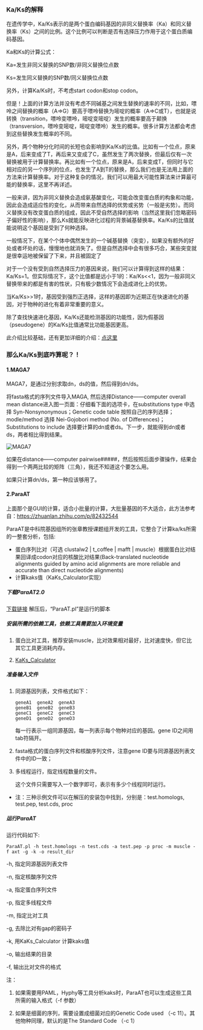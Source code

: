 ### Ka/Ks的解释
在遗传学中，Ka/Ks表示的是两个蛋白编码基因的非同义替换率（Ka）和同义替换率（Ks）之间的比例。这个比例可以判断是否有选择压力作用于这个蛋白质编码基因。

Ka和Ks的计算公式：

Ka=发生非同义替换的SNP数/非同义替换位点数

Ks=发生同义替换的SNP数/同义替换位点数

另外，计算Ka/Ks时，不考虑start codon和stop codon。

但是！上面的计算方法并没有考虑不同碱基之间发生替换的速率的不同，比如，嘌呤之间替换的概率（A=>G）要高于嘌呤替换为嘧啶的概率（A=>C或T），也就是说转换（transition，嘌呤变嘌呤，嘧啶变嘧啶）发生的概率要高于颠换（transversion，嘌呤变嘧啶，嘧啶变嘌呤）发生的概率。很多计算方法都会考虑到这些替换发生概率的不同。

另外，两个物种分化时间的长短也会影响到Ka/Ks的比值。比如有一个位点，原来是A，后来变成了T，再后来又变成了C，虽然发生了两次替换，但最后仅有一次替换被用于计算替换率。再比如有一个位点，原来是A，后来变成T，但同时与它相对应的另一个序列的位点，也发生了A到T的替换，那么我们也是无法用上面的方法来计算替换率。对于这种复杂的情况，我们可以用最大可能性算法来计算最可能的替换率，这里不再详述。

一般来讲，因为非同义替换会造成氨基酸变化，可能会改变蛋白质的构象和功能，因此会造成适应性的变化，从而带来自然选择的优势或劣势（一般是劣势）。而同义替换没有改变蛋白质的组成，因此不受自然选择的影响（当然这里我们忽略密码子偏好性的影响），那么Ks就能反映进化过程的背景碱基替换率。Ka/Ks的比值就能说明这个基因是受到了何种选择。

一般情况下，在某个个体中偶然发生的一个碱基替换（突变），如果没有额外的好处或者坏处的话，慢慢地也就消失了。但是自然选择中会有很多巧合，某些突变就是很幸运地被保留了下来，并且被固定了

对于一个没有受到自然选择压力的基因来说，我们可以计算得到这样的结果：Ka/Ks=1。但实际情况下，这个比值都是远小于1的：Ka/Ks<<1，因为一般非同义替换带来的都是有害的性状，只有极少数情况下会造成进化上的优势。

当Ka/Ks>>1时，基因受到强烈正选择，这样的基因即为近期正在快速进化的基因，对于物种的进化有着非常重要的意义。

除了查找快速进化基因，Ka/Ks还能检测基因的功能性，因为假基因（pseudogene）的Ka/Ks比值通常比功能基因更高。

此介绍比较基础，还有更加详细的介绍：[点这里](https://mp.weixin.qq.com/s?__biz=MjM5NTUwODUwMw==&mid=2453919064&idx=1&sn=2b7dd82e49515337171df570be136658&chksm=b1400d2086378436314370eaf45a553b0f994f3b3fcf838d9608dc2b373eae0f6db2c5b31a86&scene=21#wechat_redirect)

### 那么Ka/Ks到底咋算呢？！

#### 1.MAGA7

MAGA7，是通过分别求取dn，ds的值，然后得到dn/ds。

将fasta格式的序列文件导入MAGA, 然后选择Distance——computer overall mean distance进入图一页面：仔细看下面的选项卡，在substitutions type 中选择 Syn-Nonsynonymous；Genetic code table 按照自己的序列选择；modle/method 选择 Nei-Gojobori method (No. of Differences)；Substitutions to include 选择要计算的dn或者ds。下一步，就能得到dn或者ds，两者相比得到结果。

![MAGA7](MAGA7.png)

如果在distance——computer pairwise#####，然后按照后面步骤操作，结果会得到一个两两比较的矩阵（三角），我还不知道这个要怎么用。

如果只计算dn/ds，第一种应该够用了。

#### 2.ParaAT
上面那个是GUI的计算，适合小批量的计算，大批量基因的不大适合，此方法参考自：https://zhuanlan.zhihu.com/p/82432544

ParaAT是中科院基因组所的张章教授课题组开发的工具，它整合了计算ka/ks所需的一整套分析，包括:

* 蛋白序列比对（可选 clustalw2 | t_coffee | mafft | muscle）根据蛋白比对结果回译成codon对应的核酸比对结果(Back-translated nucleotide alignments guided by amino acid alignments are more reliable and accurate than direct nucleotide alignments)
* 计算kaks值（KaKs_Calculator实现）

##### 下载ParaAT2.0 

[下载链接](https://bigd.big.ac.cn/tools/paraat) 解压后，“ParaAT.pl”是运行的脚本

##### 安装所需的依赖工具，依赖工具需要加入环境变量

1. 蛋白比对工具，推荐安装muscle，比对效果相对最好，比对速度快，但它比其它工具更消耗内存。

2. [KaKs_Calculator](http://bigd.big.ac.cn/tools/kaks)

##### 准备输入文件

1. 同源基因列表，文件格式如下：

	```
	geneA1  geneA2  geneA3
	geneB1  geneB2  geneB3
	geneC1  geneC2  geneC3
	geneD1  geneD2  geneD3
	```

	每一行表示一组同源基因，每一列表示每个物种对应的基因。gene ID之间用tab符隔开。

2. fasta格式的蛋白序列文件和核酸序列文件，注意gene ID要与同源基因列表文件中的ID一致；

3. 多线程运行，指定线程数量的文件。

	这个文件只需要写入一个数字即可，表示有多少个线程同时运行。 

* 注：三种示例文件可以在解压的安装包中找到，分别是：test.homologs, test.pep, test.cds, proc

##### 运行ParaAT

运行代码如下:

```
ParaAT.pl -h test.homologs -n test.cds -a test.pep -p proc -m muscle -f axt -g -k -o result_dir
```

-h, 指定同源基因列表文件

-n, 指定核酸序列文件

-a, 指定蛋白序列文件

-p, 指定多线程文件

-m, 指定比对工具

-g, 去除比对有gap的密码子

-k, 用KaKs_Calculator 计算kaks值

-o, 输出结果的目录

-f, 输出比对文件的格式

注：

1. 如果需要用PAML，Hyphy等工具分析kaks时，ParaAT也可以生成这些工具所需的输入格式（-f 参数）

2. 如果是细菌的序列，需要设置成细菌对应的Genetic Code used （-c 11）。其他物种同理，默认的是The Standard Code （-c 1）
